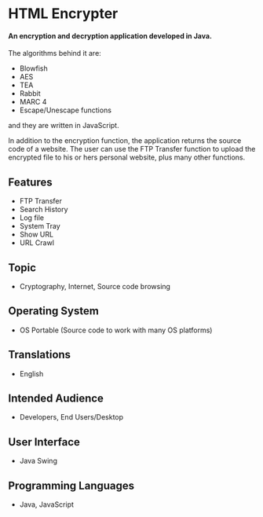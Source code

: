 # HTML Encrypter
#### An encryption and decryption application developed in Java.

The algorithms behind it are:

   * Blowfish
   * AES
   * TEA
   * Rabbit
   * MARC 4
   * Escape/Unescape functions

and they are written in JavaScript.

In addition to the encryption function, the application returns the source code of a website. The user can use the FTP Transfer function to upload the encrypted file to his or hers personal website, plus many other functions.

## Features
   * FTP Transfer
   * Search History
   * Log file
   * System Tray
   * Show URL
   * URL Crawl

## Topic
   * Cryptography, Internet, Source code browsing

## Operating System
   * OS Portable (Source code to work with many OS platforms)

## Translations
   * English

## Intended Audience
   * Developers, End Users/Desktop

## User Interface
   * Java Swing

## Programming Languages
   * Java, JavaScript
